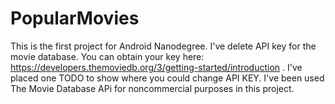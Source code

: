 # PopularMovies
This is the first project for Android Nanodegree. 
I've delete API key for the movie database. You can obtain your key here: https://developers.themoviedb.org/3/getting-started/introduction .
I've placed one TODO to show where you could change API KEY. I've been used The Movie Database APi for noncommercial purposes in this project.
